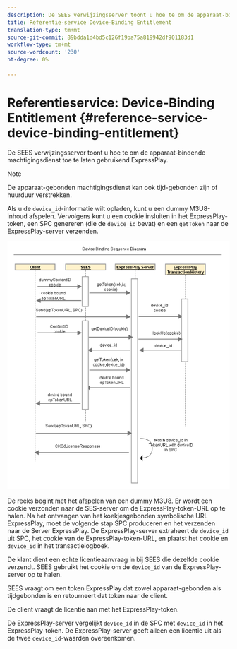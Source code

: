 ```yaml
---
description: De SEES verwijzingsserver toont u hoe te om de apparaat-bindende machtigingsdienst toe te laten gebruikend ExpressPlay.
title: Referentie-service Device-Binding Entitlement
translation-type: tm+mt
source-git-commit: 89bdda1d4bd5c126f19ba75a819942df901183d1
workflow-type: tm+mt
source-wordcount: '230'
ht-degree: 0%

---
```



# Referentieservice: Device-Binding Entitlement {#reference-service-device-binding-entitlement}

De SEES verwijzingsserver toont u hoe te om de apparaat-bindende machtigingsdienst toe te laten gebruikend ExpressPlay.

>[!NOTE]
>
>De apparaat-gebonden machtigingsdienst kan ook tijd-gebonden zijn of huurduur verstrekken.

Als u de `device_id`-informatie wilt opladen, kunt u een dummy M3U8-inhoud afspelen. Vervolgens kunt u een cookie insluiten in het ExpressPlay-token, een SPC genereren (die de `device_id` bevat) en een `getToken` naar de ExpressPlay-server verzenden.

![](assets/fees-device-binding.png)

De reeks begint met het afspelen van een dummy M3U8. Er wordt een cookie verzonden naar de SES-server om de ExpressPlay-token-URL op te halen. Na het ontvangen van het koekjesgebonden symbolische URL ExpressPlay, moet de volgende stap SPC produceren en het verzenden naar de Server ExpressPlay. De ExpressPlay-server extraheert de `device_id` uit SPC, het cookie van de ExpressPlay-token-URL, en plaatst het cookie en `device_id` in het transactielogboek.

De klant dient een echte licentieaanvraag in bij SEES die dezelfde cookie verzendt. SEES gebruikt het cookie om de `device_id` van de ExpressPlay-server op te halen.

SEES vraagt om een token ExpressPlay dat zowel apparaat-gebonden als tijdgebonden is en retourneert dat token naar de client.

De client vraagt de licentie aan met het ExpressPlay-token.

De ExpressPlay-server vergelijkt `device_id` in de SPC met `device_id` in het ExpressPlay-token. De ExpressPlay-server geeft alleen een licentie uit als de twee `device_id`-waarden overeenkomen.
